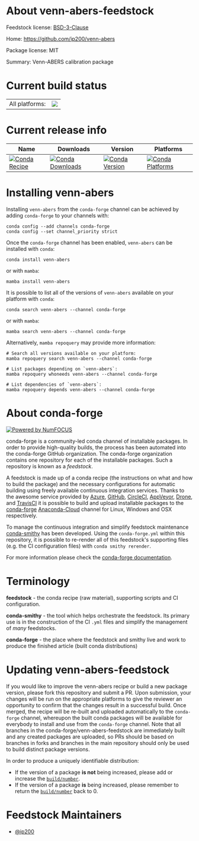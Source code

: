 About venn-abers-feedstock
==========================

Feedstock license: [BSD-3-Clause](https://github.com/conda-forge/venn-abers-feedstock/blob/main/LICENSE.txt)

Home: https://github.com/ip200/venn-abers

Package license: MIT

Summary: Venn-ABERS calibration package

Current build status
====================


<table><tr><td>All platforms:</td>
    <td>
      <a href="https://dev.azure.com/conda-forge/feedstock-builds/_build/latest?definitionId=20284&branchName=main">
        <img src="https://dev.azure.com/conda-forge/feedstock-builds/_apis/build/status/venn-abers-feedstock?branchName=main">
      </a>
    </td>
  </tr>
</table>

Current release info
====================

| Name | Downloads | Version | Platforms |
| --- | --- | --- | --- |
| [![Conda Recipe](https://img.shields.io/badge/recipe-venn--abers-green.svg)](https://anaconda.org/conda-forge/venn-abers) | [![Conda Downloads](https://img.shields.io/conda/dn/conda-forge/venn-abers.svg)](https://anaconda.org/conda-forge/venn-abers) | [![Conda Version](https://img.shields.io/conda/vn/conda-forge/venn-abers.svg)](https://anaconda.org/conda-forge/venn-abers) | [![Conda Platforms](https://img.shields.io/conda/pn/conda-forge/venn-abers.svg)](https://anaconda.org/conda-forge/venn-abers) |

Installing venn-abers
=====================

Installing `venn-abers` from the `conda-forge` channel can be achieved by adding `conda-forge` to your channels with:

```
conda config --add channels conda-forge
conda config --set channel_priority strict
```

Once the `conda-forge` channel has been enabled, `venn-abers` can be installed with `conda`:

```
conda install venn-abers
```

or with `mamba`:

```
mamba install venn-abers
```

It is possible to list all of the versions of `venn-abers` available on your platform with `conda`:

```
conda search venn-abers --channel conda-forge
```

or with `mamba`:

```
mamba search venn-abers --channel conda-forge
```

Alternatively, `mamba repoquery` may provide more information:

```
# Search all versions available on your platform:
mamba repoquery search venn-abers --channel conda-forge

# List packages depending on `venn-abers`:
mamba repoquery whoneeds venn-abers --channel conda-forge

# List dependencies of `venn-abers`:
mamba repoquery depends venn-abers --channel conda-forge
```


About conda-forge
=================

[![Powered by
NumFOCUS](https://img.shields.io/badge/powered%20by-NumFOCUS-orange.svg?style=flat&colorA=E1523D&colorB=007D8A)](https://numfocus.org)

conda-forge is a community-led conda channel of installable packages.
In order to provide high-quality builds, the process has been automated into the
conda-forge GitHub organization. The conda-forge organization contains one repository
for each of the installable packages. Such a repository is known as a *feedstock*.

A feedstock is made up of a conda recipe (the instructions on what and how to build
the package) and the necessary configurations for automatic building using freely
available continuous integration services. Thanks to the awesome service provided by
[Azure](https://azure.microsoft.com/en-us/services/devops/), [GitHub](https://github.com/),
[CircleCI](https://circleci.com/), [AppVeyor](https://www.appveyor.com/),
[Drone](https://cloud.drone.io/welcome), and [TravisCI](https://travis-ci.com/)
it is possible to build and upload installable packages to the
[conda-forge](https://anaconda.org/conda-forge) [Anaconda-Cloud](https://anaconda.org/)
channel for Linux, Windows and OSX respectively.

To manage the continuous integration and simplify feedstock maintenance
[conda-smithy](https://github.com/conda-forge/conda-smithy) has been developed.
Using the ``conda-forge.yml`` within this repository, it is possible to re-render all of
this feedstock's supporting files (e.g. the CI configuration files) with ``conda smithy rerender``.

For more information please check the [conda-forge documentation](https://conda-forge.org/docs/).

Terminology
===========

**feedstock** - the conda recipe (raw material), supporting scripts and CI configuration.

**conda-smithy** - the tool which helps orchestrate the feedstock.
                   Its primary use is in the construction of the CI ``.yml`` files
                   and simplify the management of *many* feedstocks.

**conda-forge** - the place where the feedstock and smithy live and work to
                  produce the finished article (built conda distributions)


Updating venn-abers-feedstock
=============================

If you would like to improve the venn-abers recipe or build a new
package version, please fork this repository and submit a PR. Upon submission,
your changes will be run on the appropriate platforms to give the reviewer an
opportunity to confirm that the changes result in a successful build. Once
merged, the recipe will be re-built and uploaded automatically to the
`conda-forge` channel, whereupon the built conda packages will be available for
everybody to install and use from the `conda-forge` channel.
Note that all branches in the conda-forge/venn-abers-feedstock are
immediately built and any created packages are uploaded, so PRs should be based
on branches in forks and branches in the main repository should only be used to
build distinct package versions.

In order to produce a uniquely identifiable distribution:
 * If the version of a package **is not** being increased, please add or increase
   the [``build/number``](https://docs.conda.io/projects/conda-build/en/latest/resources/define-metadata.html#build-number-and-string).
 * If the version of a package **is** being increased, please remember to return
   the [``build/number``](https://docs.conda.io/projects/conda-build/en/latest/resources/define-metadata.html#build-number-and-string)
   back to 0.

Feedstock Maintainers
=====================

* [@ip200](https://github.com/ip200/)

